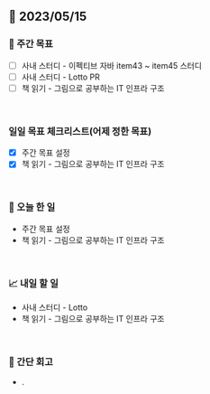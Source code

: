 ## 📅 2023/05/15


### 👏 주간 목표

- [ ] 사내 스터디 - 이펙티브 자바 item43 ~ item45 스터디
- [ ] 사내 스터디 - Lotto PR
- [ ] 책 읽기 - 그림으로 공부하는 IT 인프라 구조

<br/>

### 일일 목표 체크리스트(어제 정한 목표)

- [x] 주간 목표 설정
- [x] 책 읽기 - 그림으로 공부하는 IT 인프라 구조

<br/>

### 💯 오늘 한 일

- 주간 목표 설정
- 책 읽기 - 그림으로 공부하는 IT 인프라 구조

<br/>

### 📈 내일 할 일

- 사내 스터디 - Lotto
- 책 읽기 - 그림으로 공부하는 IT 인프라 구조

<br/>

### 🤔 간단 회고

- .
 
